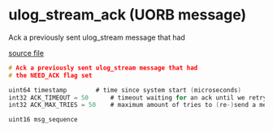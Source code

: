 # ulog_stream_ack (UORB message)
        
Ack a previously sent ulog_stream message that had

[source file](https://github.com/PX4/PX4-Autopilot/blob/master/msg/ulog_stream_ack.msg)

```c
# Ack a previously sent ulog_stream message that had
# the NEED_ACK flag set

uint64 timestamp		# time since system start (microseconds)
int32 ACK_TIMEOUT = 50		# timeout waiting for an ack until we retry to send the message [ms]
int32 ACK_MAX_TRIES = 50	# maximum amount of tries to (re-)send a message, each time waiting ACK_TIMEOUT ms

uint16 msg_sequence

```
